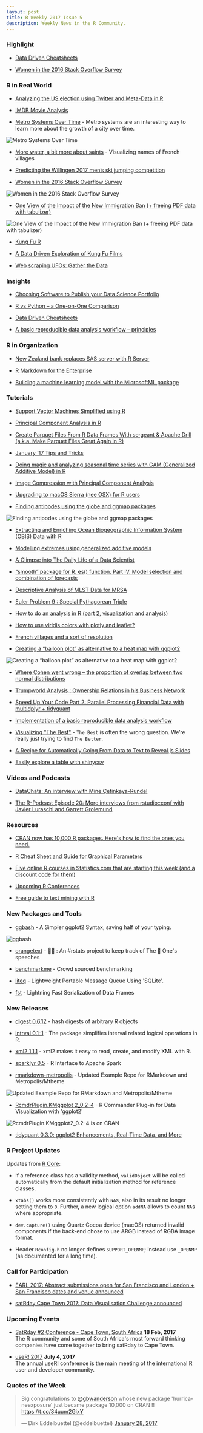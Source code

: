```yaml
---
layout: post
title: R Weekly 2017 Issue 5
description: Weekly News in the R Community.
---
```



### Highlight

+ [Data Driven Cheatsheets](https://www.r-statistics.com/2017/01/data-driven-cheatsheets/)

+ [Women in the 2016 Stack Overflow Survey](http://juliasilge.com/blog/Women-Survey/)


### R in Real World

+ [Analyzing the US election using Twitter and Meta-Data in R](https://behaviouralthinking.com/2016/07/29/analyzing-the-us-election-using-twitter-and-meta-data-in-r/)

+ [IMDB Movie Analysis](https://sw23993.wordpress.com/2017/01/19/imdb-movie-analysis/)

+ [Metro Systems Over Time](https://datascienceplus.com/metro-systems-over-time-part-1/) - Metro systems are an interesting way to learn more about the growth of a city over time.

![Metro Systems Over Time](https://cdn.rawgit.com/rweekly/image/9fc44066/2017-01-30/paris_del.jpg)

+ [More water, a bit more about saints](http://maelle.github.io/2017/01/26/morewater/) - Visualizing names of French villages

+ [Predicting the Willingen 2017 men’s ski jumping competition](https://sw23993.wordpress.com/2017/01/26/predicting-the-willingen-2017-mens-ski-jumping-competition/)

+ [Women in the 2016 Stack Overflow Survey](http://juliasilge.com/blog/Women-Survey/)

![Women in the 2016 Stack Overflow Survey](https://cdn.rawgit.com/juliasilge/juliasilge.github.io/6934fb4f/figs/2017-01-19-Women-Survey/counts-1.png)

+ [One View of the Impact of the New Immigration Ban (+ freeing PDF data with tabulizer)](https://rud.is/b/2017/01/26/one-view-of-the-impact-of-the-new-immigration-ban-freeing-pdf-data-with-tabulizer/)

![One View of the Impact of the New Immigration Ban (+ freeing PDF data with tabulizer)](https://rud.is/b/wp-content/uploads/2017/01/RStudio.png)

+ [Kung Fu R](http://blog.revolutionanalytics.com/2017/01/kung-fu-r.html)

+ [A Data Driven Exploration of Kung Fu Films](http://vallandingham.me/shaw_bros_analysis.html)

+ [Web scraping UFOs: Gather the Data](https://cameronboy.com/datamusings/2016/01/ufo-1)


### Insights

+ [Choosing Software to Publish your Data Science Portfolio](http://www.arilamstein.com/blog/2017/01/23/choosing-software-publish-data-science-portfolio/)

+ [R vs Python – a One-on-One Comparison](https://shiring.github.io/r_vs_python/2017/01/22/R_vs_Py_post)


+ [Data Driven Cheatsheets](https://www.r-statistics.com/2017/01/data-driven-cheatsheets/)

+ [A basic reproducible data analysis workflow – principles](http://blog.jom.link/reproducible_analysis_my_principles.html)


### R in Organization

+ [New Zealand bank replaces SAS server with R Server](http://blog.revolutionanalytics.com/2017/01/nz-bank-replaces-sas-with-r.html)

+ [R Markdown for the Enterprise](https://www.rstudio.com/rviews/2017/01/25/r-markdown-for-the-enterprise/)

+ [Building a machine learning model with the MicrosoftML package](http://blog.revolutionanalytics.com/2017/01/microsoftml-taxi-trips.html)


### Tutorials

+ [Support Vector Machines Simplified using R ](http://www.listendata.com/2017/01/support-vector-machine-in-r-tutorial.html)

+ [Principal Component Analysis in R](https://poissonisfish.wordpress.com/2017/01/23/principal-component-analysis-in-r/)

+ [Create Parquet Files From R Data Frames With sergeant & Apache Drill (a.k.a. Make Parquet Files Great Again in R)](https://rud.is/b/2017/01/22/create-parquet-files-from-r-data-frames-with-sergeant-apache-drill-a-k-a-make-parquet-files-great-again-in-r/)

+ [January ’17 Tips and Tricks](https://www.rstudio.com/rviews/2017/01/27/january-17-tips-and-tricks/)

+ [Doing magic and analyzing seasonal time series with GAM (Generalized Additive Model) in R](http://petolau.github.io/Analyzing-double-seasonal-time-series-with-GAM-in-R/)

+ [Image Compression with Principal Component Analysis](http://www.aaronschlegel.com/image-compression-principal-component-analysis/)


+ [Upgrading to macOS Sierra (nee OSX) for R users](http://www.win-vector.com/blog/2017/01/upgrading-to-macos-sierra-nee-osx-for-r-users/)

+ [Finding antipodes using the globe and ggmap packages](http://r.prevos.net/antipodes/)

![Finding antipodes using the globe and ggmap packages](https://i0.wp.com/r.prevos.net/wp-content/uploads/sites/11/2017/01/antipodes-1.png?w=582)

+ [Extracting and Enriching Ocean Biogeographic Information System (OBIS) Data with R](http://ropensci.org/blog/blog/2017/01/25/obis)

+ [Modelling extremes using generalized additive models](http://www.fromthebottomoftheheap.net/2017/01/25/modelling-extremes-with-gams/)

+ [A Glimpse into The Daily Life of a Data Scientist](http://omaymas.github.io/Data_Science_Life/)

+ [“smooth” package for R. es() function. Part IV. Model selection and combination of forecasts](http://forecasting.svetunkov.ru/en/2017/01/24/smooth-package-for-r-es-function-part-iv-model-selection-and-combination-of-forecasts/)

+ [Descriptive Analysis of MLST Data for MRSA](https://eugejjoh.wordpress.com/2017/01/24/descriptive-analysis-of-mlst-data-for-mrsa/)

+ [Euler Problem 9 : Special Pythagorean Triple](http://r.prevos.net/euler-problem-9/)

+ [How to do an analysis in R (part 2, visualization and analysis)](http://sharpsightlabs.com/blog/shipping-analysis-r-data-visualization/)

+ [How to use viridis colors with plotly and leaflet?](http://blog.appsilondatascience.com/rstats/2017/01/24/viridis.html)

+ [French villages and a sort of resolution](http://maelle.github.io/2017/01/24/kervillebourg/)

+ [Creating a “balloon plot” as alternative to a heat map with ggplot2](https://datascience.blog.wzb.eu/2017/01/24/creating-a-balloon-plot-as-alternative-to-a-heat-map-with-ggplot2/)

![Creating a “balloon plot” as alternative to a heat map with ggplot2](https://datascience.blog.wzb.eu/wp-content/uploads/10/2017/01/balloon_plot_alt_heatmap.png)

+ [Where Cohen went wrong – the proportion of overlap between two normal distributions](http://rpsychologist.com/cohen-d-proportion-overlap)

+ [Trumpworld Analysis : Ownership Relations in his Business Network](http://r.prevos.net/trumpworld-analysis/)

+ [Speed Up Your Code Part 2: Parallel Processing Financial Data with multidplyr + tidyquant](http://www.mattdancho.com/code-tools/2017/01/21/multidplyr-part2.html)

+ [Implementation of a basic reproducible data analysis workflow](http://blog.jom.link/implementation_basic_reproductible_workflow.html)

+ [Visualizing "The Best"](http://www.maxhumber.com/2017/01/21/THE-BEST.html) - `The Best` is often the wrong question. We’re really just trying to find `The Better`.

+ [A Recipe for Automatically Going From Data to Text to Reveal.js Slides](https://blog.ouseful.info/2017/01/20/a-recipe-for-automatically-going-from-data-to-text-to-reveal-js-slides/)


+ [Easily explore a table with shinycsv](https://lcolladotor.github.io/2017/01/20/Easily-explore-a-table-with-shinycsv/)

### Videos and Podcasts

+ [DataChats: An interview with Mine Çetinkaya-Rundel](http://www.datacamp.com/community/blog/datachats-an-interview-with-mine-cetinkaya-rundel)

+ [The R-Podcast Episode 20: More interviews from rstudio::conf with Javier Luraschi and Garrett Grolemund](http://r-podcast.org/posts/the-r-podcast-episode-20-more-interviews-from-rstudioconf-with-javier-luraschi-and-garrett-grolemund.html)

### Resources

+ [CRAN now has 10,000 R packages. Here's how to find the ones you need.](http://blog.revolutionanalytics.com/2017/01/cran-10000.html)

+ [R Cheat Sheet and Guide for Graphical Parameters](http://flowingdata.com/2015/03/17/r-cheat-sheet-for-graphical-parameters/)

+ [Five online R courses in Statistics.com that are starting this week (and a discount code for them)](https://www.r-bloggers.com/five-online-r-courses-in-statistics-com-that-are-starting-this-week-and-a-discount-code-for-them/)

+ [Upcoming R Conferences](http://blog.revolutionanalytics.com/2017/01/upcoming-r-conferences.html)

+ [Free guide to text mining with R](http://blog.revolutionanalytics.com/2017/01/free-guide-to-text-mining-with-r.html)

### New Packages and Tools

+ [ggbash](https://github.com/caprice-j/ggbash) -  A Simpler ggplot2 Syntax, saving half of your typing.

![ggbash](https://cdn.rawgit.com/caprice-j/ggbash/ddd16012/README-func.png)

+ [orangetext](https://github.com/hrbrmstr/orangetext) - 🍊📄 : An #rstats project to keep track of The 🍊 One's speeches

+ [benchmarkme](https://csgillespie.wordpress.com/2017/01/22/inputoutput-benchmarks/) -
Crowd sourced benchmarking

+ [liteq](https://github.com/gaborcsardi/liteq) - Lightweight Portable Message Queue Using 'SQLite'.

+ [fst](http://www.fstpackage.org/) - Lightning Fast Serialization of Data Frames

### New Releases

+ [digest 0.6.12](http://dirk.eddelbuettel.com/blog/2017/01/27#digest_0.6.12) -  hash digests of arbitrary R objects

+ [intrval 0.1-1](http://peter.solymos.org/code/2017/01/26/what-is-new-in-the-intrval-r-package.html) - The package simplifies interval related logical operations in R.

+ [xml2 1.1.1](https://blog.rstudio.org/2017/01/24/xml-1-1-1/) - xml2 makes it easy to read, create, and modify XML with R.

+ [sparklyr 0.5](https://blog.rstudio.org/2017/01/24/sparklyr-0-5/) - R Interface to Apache Spark

+ [rmarkdown-metropolis](http://dirk.eddelbuettel.com/blog/2017/01/21#rmarkdown_beamer_metropolis_updated) - Updated Example Repo for RMarkdown and Metropolis/Mtheme

![Updated Example Repo for RMarkdown and Metropolis/Mtheme](https://cdn.rawgit.com/eddelbuettel/samples-rmarkdown-metropolis/master/beamerPresentation.gif)

+ [RcmdrPlugin.KMggplot 2_0.2-4](http://triadsou.hatenablog.com/entry/2017/01/22/033635) - R Commander Plug-in for Data Visualization with 'ggplot2'

![RcmdrPlugin.KMggplot2_0.2-4 is on CRAN](https://cdn-ak.f.st-hatena.com/images/fotolife/t/triadsou/20161220/20161220235144.png)

+ [tidyquant 0.3.0: ggplot2 Enhancements, Real-Time Data, and More](http://www.mattdancho.com/code-tools/2017/01/22/tidyquant-update-0-3-0.html)


### R Project Updates

Updates from [R Core](http://developer.r-project.org/blosxom.cgi/R-devel/NEWS):

+ If a reference class has a validity method, `validObject` will be called automatically from the default initialization method for reference classes.

+ `xtabs()` works more consistently with `NA`s, also in its result no longer setting them to `0`. Further, a new logical option `addNA` allows to count `NA`s where appropriate.

+ `dev.capture()` using Quartz Cocoa device (macOS) returned invalid components if the back-end chose to use ARGB instead of RGBA image format.

+ Header `Rconfig.h` no longer defines `SUPPORT_OPENMP`; instead use `_OPENMP` (as documented for a long time).


### Call for Participation

+ [EARL 2017: Abstract submissions open for San Francisco and London + San Francisco dates and venue announced](http://www.mango-solutions.com/wp/?p=6475)

+ [satRday Cape Town 2017: Data Visualisation Challenge announced](http://capetown2017.satrdays.org/#visualisation)

### Upcoming Events

+ [SatRday #2 Conference - Cape Town, South Africa](http://capetown2017.satrdays.org/) **18 Feb, 2017** <br />
The R community and some of South Africa's most forward thinking companies have come together to bring satRday to Cape Town.

+ [useR! 2017](http://user2017.brussels/) **July 4, 2017** <br />
The annual useR! conference is the main meeting of the international R user and developer community.

### Quotes of the Week

<blockquote class="twitter-tweet" data-lang="en"><p lang="en" dir="ltr">Big congratulations to <a href="https://twitter.com/gbwanderson">@gbwanderson</a> whose new package &#39;hurricaneexposure&#39; just became package 10,000 on CRAN !! <a href="https://t.co/34uum2GixY">https://t.co/34uum2GixY</a></p>&mdash; Dirk Eddelbuettel (@eddelbuettel) <a href="https://twitter.com/eddelbuettel/status/825140310036578304">January 28, 2017</a></blockquote>
